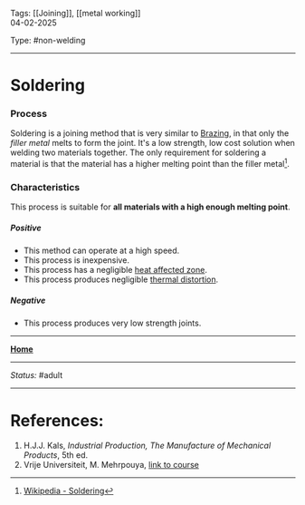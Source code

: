 Tags: [[Joining]], [[metal working]] <br>04-02-2025

Type: #non-welding


---
# Soldering
### Process
Soldering is a joining method that is very similar to [Brazing](Brazing.md), in that only the _filler metal_ melts to form the joint. It's a low strength, low cost solution when welding two materials together. The only requirement for soldering a material is that the material has a higher melting point than the filler metal[^sold].

### Characteristics
This process is suitable for __all materials with a high enough melting point__.
##### Positive
- This method can operate at a high speed.
- This process is inexpensive.
- This process has a negligible [heat affected zone](Crystal%20Manipulation%20and%20Deformation.md#hot%20deformation).
- This process produces negligible [thermal distortion](!%20Manufacturing%20Technologies%20Overview.md#Terms%20and%20Disambiguation).
##### Negative
- This process produces very low strength joints.








---
__[Home](!%20Manufacturing%20Technologies%20Overview.md)__

---
_Status:_ #adult

---
# References:
[^sold]: [Wikipedia - Soldering](https://en.wikipedia.org/wiki/Soldering)
1. H.J.J. Kals, _Industrial Production, The Manufacture of Mechanical Products_, 5th ed.
2. Vrije Universiteit, M. Mehrpouya, [link to course](https://canvas.utwente.nl/courses/15351)
